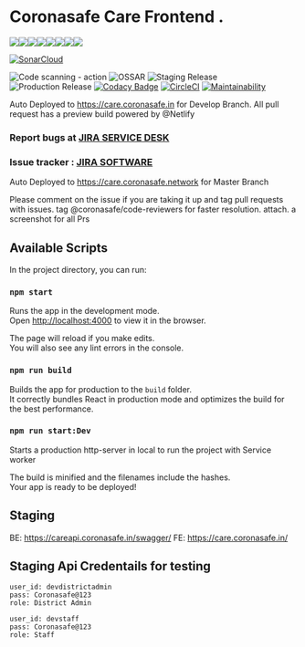# Coronasafe Care Frontend . 

[![](https://sourcerer.io/fame/tomahawk-pilot/coronasafe/care_fe/images/0)](https://sourcerer.io/fame/tomahawk-pilot/coronasafe/care_fe/links/0)[![](https://sourcerer.io/fame/tomahawk-pilot/coronasafe/care_fe/images/1)](https://sourcerer.io/fame/tomahawk-pilot/coronasafe/care_fe/links/1)[![](https://sourcerer.io/fame/tomahawk-pilot/coronasafe/care_fe/images/2)](https://sourcerer.io/fame/tomahawk-pilot/coronasafe/care_fe/links/2)[![](https://sourcerer.io/fame/tomahawk-pilot/coronasafe/care_fe/images/3)](https://sourcerer.io/fame/tomahawk-pilot/coronasafe/care_fe/links/3)[![](https://sourcerer.io/fame/tomahawk-pilot/coronasafe/care_fe/images/4)](https://sourcerer.io/fame/tomahawk-pilot/coronasafe/care_fe/links/4)[![](https://sourcerer.io/fame/tomahawk-pilot/coronasafe/care_fe/images/5)](https://sourcerer.io/fame/tomahawk-pilot/coronasafe/care_fe/links/5)[![](https://sourcerer.io/fame/tomahawk-pilot/coronasafe/care_fe/images/6)](https://sourcerer.io/fame/tomahawk-pilot/coronasafe/care_fe/links/6)[![](https://sourcerer.io/fame/tomahawk-pilot/coronasafe/care_fe/images/7)](https://sourcerer.io/fame/tomahawk-pilot/coronasafe/care_fe/links/7)


[![SonarCloud](https://sonarcloud.io/images/project_badges/sonarcloud-white.svg)](https://sonarcloud.io/dashboard?id=coronasafe_care_fe)

![Code scanning - action](https://github.com/coronasafe/care_fe/workflows/Code%20scanning%20-%20action/badge.svg)
![OSSAR](https://github.com/coronasafe/care_fe/workflows/OSSAR/badge.svg)
![Staging Release](https://github.com/coronasafe/care_fe/workflows/CARE%20Develop%20Registry/badge.svg)
![Production Release](https://github.com/coronasafe/care_fe/workflows/Production%20Release/badge.svg)
[![Codacy Badge](https://api.codacy.com/project/badge/Grade/200482ab117e4b5397ff3f5ae5719aa2)](https://www.codacy.com/gh/coronasafe/care_fe?utm_source=github.com&amp;utm_medium=referral&amp;utm_content=coronasafe/care_fe&amp;utm_campaign=Badge_Grade) 
[![CircleCI](https://circleci.com/gh/coronasafe/care_fe.svg?style=svg)](https://circleci.com/gh/coronasafe/care_fe)
[![Maintainability](https://api.codeclimate.com/v1/badges/f1438f693aa459805301/maintainability)](https://codeclimate.com/github/coronasafe/care_fe/maintainability)

Auto Deployed to https://care.coronasafe.in for Develop Branch. 
All pull request has a preview build powered by @Netlify

### Report bugs at [JIRA SERVICE DESK](https://bugs.coronasafe.in)

### Issue tracker : [JIRA SOFTWARE](https://rakshalife.atlassian.net/browse/CARE)


Auto Deployed to https://care.coronasafe.network for Master Branch

Please comment on the issue if you are taking it up and tag pull requests with issues.
tag @coronasafe/code-reviewers for faster resolution. 
attach. a screenshot for all Prs



## Available Scripts

In the project directory, you can run:

### `npm start`

Runs the app in the development mode.<br />
Open [http://localhost:4000](http://localhost:4000) to view it in the browser.

The page will reload if you make edits.<br />
You will also see any lint errors in the console.

### `npm run build`

Builds the app for production to the `build` folder.<br />
It correctly bundles React in production mode and optimizes the build for the best performance.

###    `npm run start:Dev`
Starts a production http-server in local to run the project with Service worker

The build is minified and the filenames include the hashes.<br />
Your app is ready to be deployed!


## Staging  
BE: https://careapi.coronasafe.in/swagger/
FE: https://care.coronasafe.in/

## Staging Api Credentails for testing

```
user_id: devdistrictadmin
pass: Coronasafe@123
role: District Admin
```

```
user_id: devstaff
pass: Coronasafe@123
role: Staff
```

